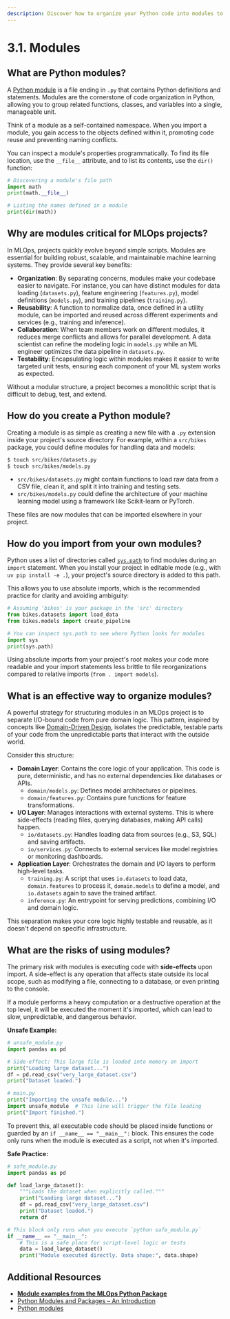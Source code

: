 ```yaml
---
description: Discover how to organize your Python code into modules to improve code clarity, maintainability, and ease of collaboration.
---
```


# 3.1. Modules

## What are Python modules?

A [Python module](https://docs.python.org/3/tutorial/modules.html) is a file ending in `.py` that contains Python definitions and statements. Modules are the cornerstone of code organization in Python, allowing you to group related functions, classes, and variables into a single, manageable unit.

Think of a module as a self-contained namespace. When you import a module, you gain access to the objects defined within it, promoting code reuse and preventing naming conflicts.

You can inspect a module's properties programmatically. To find its file location, use the `__file__` attribute, and to list its contents, use the `dir()` function:

```python
# Discovering a module's file path
import math
print(math.__file__)

# Listing the names defined in a module
print(dir(math))
```

## Why are modules critical for MLOps projects?

In MLOps, projects quickly evolve beyond simple scripts. Modules are essential for building robust, scalable, and maintainable machine learning systems. They provide several key benefits:

- **Organization**: By separating concerns, modules make your codebase easier to navigate. For instance, you can have distinct modules for data loading (`datasets.py`), feature engineering (`features.py`), model definitions (`models.py`), and training pipelines (`training.py`).
- **Reusability**: A function to normalize data, once defined in a utility module, can be imported and reused across different experiments and services (e.g., training and inference).
- **Collaboration**: When team members work on different modules, it reduces merge conflicts and allows for parallel development. A data scientist can refine the modeling logic in `models.py` while an ML engineer optimizes the data pipeline in `datasets.py`.
- **Testability**: Encapsulating logic within modules makes it easier to write targeted unit tests, ensuring each component of your ML system works as expected.

Without a modular structure, a project becomes a monolithic script that is difficult to debug, test, and extend.

## How do you create a Python module?

Creating a module is as simple as creating a new file with a `.py` extension inside your project's source directory. For example, within a `src/bikes` package, you could define modules for handling data and models:

```bash
$ touch src/bikes/datasets.py
$ touch src/bikes/models.py
```

- `src/bikes/datasets.py` might contain functions to load raw data from a CSV file, clean it, and split it into training and testing sets.
- `src/bikes/models.py` could define the architecture of your machine learning model using a framework like Scikit-learn or PyTorch.

These files are now modules that can be imported elsewhere in your project.

## How do you import from your own modules?

Python uses a list of directories called [`sys.path`](https://docs.python.org/3/library/sys_path_init.html) to find modules during an `import` statement. When you install your project in editable mode (e.g., with `uv pip install -e .`), your project's source directory is added to this path.

This allows you to use absolute imports, which is the recommended practice for clarity and avoiding ambiguity:

```python
# Assuming 'bikes' is your package in the 'src' directory
from bikes.datasets import load_data
from bikes.models import create_pipeline

# You can inspect sys.path to see where Python looks for modules
import sys
print(sys.path)
```

Using absolute imports from your project's root makes your code more readable and your import statements less brittle to file reorganizations compared to relative imports (`from . import models`).

## What is an effective way to organize modules?

A powerful strategy for structuring modules in an MLOps project is to separate I/O-bound code from pure domain logic. This pattern, inspired by concepts like [Domain-Driven Design](https://en.wikipedia.org/wiki/Domain-driven_design), isolates the predictable, testable parts of your code from the unpredictable parts that interact with the outside world.

Consider this structure:

- **Domain Layer**: Contains the core logic of your application. This code is pure, deterministic, and has no external dependencies like databases or APIs.
    - `domain/models.py`: Defines model architectures or pipelines.
    - `domain/features.py`: Contains pure functions for feature transformations.
- **I/O Layer**: Manages interactions with external systems. This is where side-effects (reading files, querying databases, making API calls) happen.
    - `io/datasets.py`: Handles loading data from sources (e.g., S3, SQL) and saving artifacts.
    - `io/services.py`: Connects to external services like model registries or monitoring dashboards.
- **Application Layer**: Orchestrates the domain and I/O layers to perform high-level tasks.
    - `training.py`: A script that uses `io.datasets` to load data, `domain.features` to process it, `domain.models` to define a model, and `io.datasets` again to save the trained artifact.
    - `inference.py`: An entrypoint for serving predictions, combining I/O and domain logic.

This separation makes your core logic highly testable and reusable, as it doesn't depend on specific infrastructure.

## What are the risks of using modules?

The primary risk with modules is executing code with **side-effects** upon import. A side-effect is any operation that affects state outside its local scope, such as modifying a file, connecting to a database, or even printing to the console.

If a module performs a heavy computation or a destructive operation at the top level, it will be executed the moment it's imported, which can lead to slow, unpredictable, and dangerous behavior.

**Unsafe Example:**
```python
# unsafe_module.py
import pandas as pd

# Side-effect: This large file is loaded into memory on import
print("Loading large dataset...")
df = pd.read_csv("very_large_dataset.csv")
print("Dataset loaded.")

# main.py
print("Importing the unsafe module...")
import unsafe_module  # This line will trigger the file loading
print("Import finished.")
```

To prevent this, all executable code should be placed inside functions or guarded by an `if __name__ == "__main__":` block. This ensures the code only runs when the module is executed as a script, not when it's imported.

**Safe Practice:**
```python
# safe_module.py
import pandas as pd

def load_large_dataset():
    """Loads the dataset when explicitly called."""
    print("Loading large dataset...")
    df = pd.read_csv("very_large_dataset.csv")
    print("Dataset loaded.")
    return df

# This block only runs when you execute `python safe_module.py`
if __name__ == "__main__":
    # This is a safe place for script-level logic or tests
    data = load_large_dataset()
    print("Module executed directly. Data shape:", data.shape)
```

## Additional Resources

- **[Module examples from the MLOps Python Package](https://github.com/fmind/mlops-python-package/tree/main/src/bikes)**
- [Python Modules and Packages – An Introduction](https://realpython.com/python-modules-packages/)
- [Python modules](https://docs.python.org/3/tutorial/modules.html)
